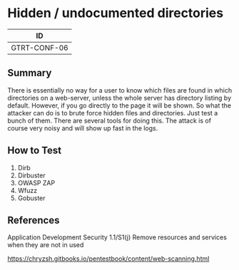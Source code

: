 # Hidden / undocumented directories

|ID          |
|------------|
|GTRT-CONF-06|

## Summary

There is essentially no way for a user to know which files are found in which directories on a web-server, unless the whole server has directory listing by default. However, if you go directly to the page it will be shown. So what the attacker can do is to brute force hidden files and directories. Just test a bunch of them. There are several tools for doing this. The attack is of course very noisy and will show up fast in the logs.


## How to Test

1. Dirb
2. Dirbuster
3. OWASP ZAP
4. Wfuzz
5. Gobuster

## References

Application Development Security 1.1/S1(j) Remove resources and services when they are not in used

https://chryzsh.gitbooks.io/pentestbook/content/web-scanning.html
